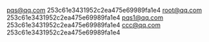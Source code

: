 pqs@qq.com 253c61e3431952c2ea475e69989fa1e4
root@qq.com 253c61e3431952c2ea475e69989fa1e4
pqs1@qq.com 253c61e3431952c2ea475e69989fa1e4
ccc@qq.com 253c61e3431952c2ea475e69989fa1e4
